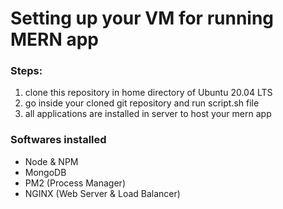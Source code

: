 
<h1> Setting up your VM for running MERN app </h1>

<h3> Steps: </h3>

1.  clone this repository in home directory of Ubuntu 20.04 LTS
2.  go inside your cloned git repository and run script.sh file
3.  all applications are installed in server to host your mern app


<h3> Softwares installed</h3>
<ul>
<li> Node & NPM </li>
<li> MongoDB</li>
<li> PM2 (Process Manager) </li>
<li> NGINX (Web Server & Load Balancer) </li>
